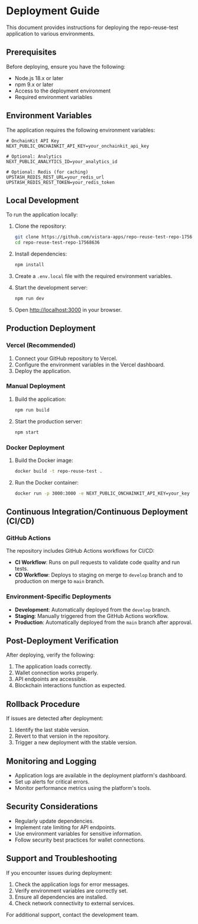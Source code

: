 # Deployment Guide

This document provides instructions for deploying the repo-reuse-test application to various environments.

## Prerequisites

Before deploying, ensure you have the following:

- Node.js 18.x or later
- npm 9.x or later
- Access to the deployment environment
- Required environment variables

## Environment Variables

The application requires the following environment variables:

```
# OnchainKit API Key
NEXT_PUBLIC_ONCHAINKIT_API_KEY=your_onchainkit_api_key

# Optional: Analytics
NEXT_PUBLIC_ANALYTICS_ID=your_analytics_id

# Optional: Redis (for caching)
UPSTASH_REDIS_REST_URL=your_redis_url
UPSTASH_REDIS_REST_TOKEN=your_redis_token
```

## Local Development

To run the application locally:

1. Clone the repository:
   ```bash
   git clone https://github.com/vistara-apps/repo-reuse-test-repo-17568636.git
   cd repo-reuse-test-repo-17568636
   ```

2. Install dependencies:
   ```bash
   npm install
   ```

3. Create a `.env.local` file with the required environment variables.

4. Start the development server:
   ```bash
   npm run dev
   ```

5. Open [http://localhost:3000](http://localhost:3000) in your browser.

## Production Deployment

### Vercel (Recommended)

1. Connect your GitHub repository to Vercel.
2. Configure the environment variables in the Vercel dashboard.
3. Deploy the application.

### Manual Deployment

1. Build the application:
   ```bash
   npm run build
   ```

2. Start the production server:
   ```bash
   npm start
   ```

### Docker Deployment

1. Build the Docker image:
   ```bash
   docker build -t repo-reuse-test .
   ```

2. Run the Docker container:
   ```bash
   docker run -p 3000:3000 -e NEXT_PUBLIC_ONCHAINKIT_API_KEY=your_key repo-reuse-test
   ```

## Continuous Integration/Continuous Deployment (CI/CD)

### GitHub Actions

The repository includes GitHub Actions workflows for CI/CD:

- **CI Workflow**: Runs on pull requests to validate code quality and run tests.
- **CD Workflow**: Deploys to staging on merge to `develop` branch and to production on merge to `main` branch.

### Environment-Specific Deployments

- **Development**: Automatically deployed from the `develop` branch.
- **Staging**: Manually triggered from the GitHub Actions workflow.
- **Production**: Automatically deployed from the `main` branch after approval.

## Post-Deployment Verification

After deploying, verify the following:

1. The application loads correctly.
2. Wallet connection works properly.
3. API endpoints are accessible.
4. Blockchain interactions function as expected.

## Rollback Procedure

If issues are detected after deployment:

1. Identify the last stable version.
2. Revert to that version in the repository.
3. Trigger a new deployment with the stable version.

## Monitoring and Logging

- Application logs are available in the deployment platform's dashboard.
- Set up alerts for critical errors.
- Monitor performance metrics using the platform's tools.

## Security Considerations

- Regularly update dependencies.
- Implement rate limiting for API endpoints.
- Use environment variables for sensitive information.
- Follow security best practices for wallet connections.

## Support and Troubleshooting

If you encounter issues during deployment:

1. Check the application logs for error messages.
2. Verify environment variables are correctly set.
3. Ensure all dependencies are installed.
4. Check network connectivity to external services.

For additional support, contact the development team.

